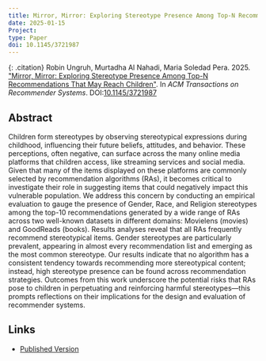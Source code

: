 ```yaml
---
title: Mirror, Mirror: Exploring Stereotype Presence Among Top-N Recommendations That May Reach Children
date: 2025-01-15
Project:
type: Paper
doi: 10.1145/3721987
---
```


{: .citation}
Robin Ungruh, Murtadha Al Nahadi, Maria Soledad Pera. 2025. ["Mirror, Mirror: Exploring Stereotype Presence Among Top-N Recommendations That May Reach Children"](#). In <cite>ACM Transactions on Recommender Systems</cite>.  DOI:[10.1145/3721987](https://doi.org/10.1145/3721987)

## Abstract

Children form stereotypes by observing stereotypical expressions during childhood, influencing their future beliefs, attitudes, and behavior. These perceptions, often negative, can surface across the many online media platforms that children access, like streaming services and social media. Given that many of the items displayed on these platforms are commonly selected by recommendation algorithms (RAs), it becomes critical to investigate their role in suggesting items that could negatively impact this vulnerable population. We address this concern by conducting an empirical evaluation to gauge the presence of Gender, Race, and Religion stereotypes among the top-10 recommendations generated by a wide range of RAs across two well-known datasets in different domains: Movielens (movies) and GoodReads (books). Results analyses reveal that all RAs frequently recommend stereotypical items. Gender stereotypes are particularly prevalent, appearing in almost every recommendation list and emerging as the most common stereotype. Our results indicate that no algorithm has a consistent tendency towards recommending more stereotypical content; instead, high stereotype presence can be found across recommendation strategies. Outcomes from this work underscore the potential risks that RAs pose to children in perpetuating and reinforcing harmful stereotypes—this prompts reflections on their implications for the design and evaluation of recommender systems.

## Links

* [Published Version](https://dl.acm.org/doi/10.1145/3721987)

